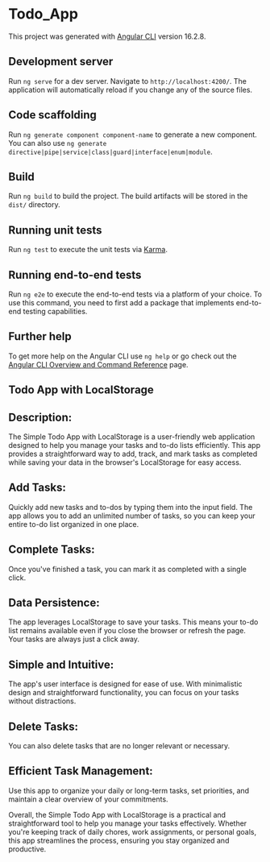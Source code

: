 # Todo_App

This project was generated with [Angular CLI](https://github.com/angular/angular-cli) version 16.2.8.

## Development server

Run `ng serve` for a dev server. Navigate to `http://localhost:4200/`. The application will automatically reload if you change any of the source files.

## Code scaffolding

Run `ng generate component component-name` to generate a new component. You can also use `ng generate directive|pipe|service|class|guard|interface|enum|module`.

## Build

Run `ng build` to build the project. The build artifacts will be stored in the `dist/` directory.

## Running unit tests

Run `ng test` to execute the unit tests via [Karma](https://karma-runner.github.io).

## Running end-to-end tests

Run `ng e2e` to execute the end-to-end tests via a platform of your choice. To use this command, you need to first add a package that implements end-to-end testing capabilities.

## Further help

To get more help on the Angular CLI use `ng help` or go check out the [Angular CLI Overview and Command Reference](https://angular.io/cli) page.

## Todo App with LocalStorage

## Description:
The Simple Todo App with LocalStorage is a user-friendly web application designed to help you manage your tasks and to-do lists efficiently. This app provides a straightforward way to add, track, and mark tasks as completed while saving your data in the browser's LocalStorage for easy access.

## Add Tasks:
 Quickly add new tasks and to-dos by typing them into the input field. The app allows you to add an unlimited number of tasks, so you can keep your entire to-do list organized in one place.
## Complete Tasks:
 Once you've finished a task, you can mark it as completed with a single click. 

## Data Persistence:
 The app leverages LocalStorage to save your tasks. This means your to-do list remains available even if you close the browser or refresh the page. Your tasks are always just a click away.

## Simple and Intuitive:
  The app's user interface is designed for ease of use. With minimalistic design and straightforward functionality, you can focus on your tasks without distractions.

## Delete Tasks: 
You can also delete tasks that are no longer relevant or necessary.

## Efficient Task Management:
 Use this app to organize your daily or long-term tasks, set priorities, and maintain a clear overview of your commitments.


 Overall, the Simple Todo App with LocalStorage is a practical and straightforward tool to help you manage your tasks effectively. Whether you're keeping track of daily chores, work assignments, or personal goals, this app streamlines the process, ensuring you stay organized and productive.
